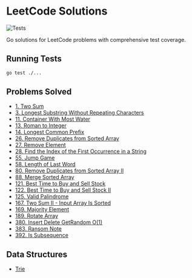 # LeetCode Solutions

![Tests](https://github.com/ikristina/leetcode/workflows/Tests/badge.svg)

Go solutions for LeetCode problems with comprehensive test coverage.

## Running Tests

```bash
go test ./...
```

## Problems Solved

- [1. Two Sum](problems/1-two-sum.go)
- [3. Longest Substring Without Repeating Characters](problems/3-longest-substring-without-repeating-characters.go)
- [11. Container With Most Water](problems/11-container-with-max-water.go)
- [13. Roman to Integer](problems/13-roman-to-integer.go)
- [14. Longest Common Prefix](problems/14-longest-common-prefix.go)
- [26. Remove Duplicates from Sorted Array](problems/26-remove-duplicates.go)
- [27. Remove Element](problems/27-remove-element.go)
- [28. Find the Index of the First Occurrence in a String](problems/28-find-the-ind-of-first-occur.go)
- [55. Jump Game](problems/55-jump-game.go)
- [58. Length of Last Word](problems/58-length-of-last-word.go)
- [80. Remove Duplicates from Sorted Array II](problems/80-remove-duplicates-2.go)
- [88. Merge Sorted Array](problems/88-merge-sorted-array.go)
- [121. Best Time to Buy and Sell Stock](problems/121-stock-prices.go)
- [122. Best Time to Buy and Sell Stock II](problems/122-stock-prices.go)
- [125. Valid Palindrome](problems/125-valid-palindrome.go)
- [167. Two Sum II - Input Array Is Sorted](problems/167-two-sum-ii.go)
- [169. Majority Element](problems/169-majority-element.go)
- [189. Rotate Array](problems/189-rotate-array.go)
- [380. Insert Delete GetRandom O(1)](problems/380-insert-delete-getrandom-o1.go)
- [383. Ransom Note](problems/383-ransom-note.go)
- [392. Is Subsequence](problems/392-is-subsequence.go)

## Data Structures

- [Trie](data_structures/trie.go)
